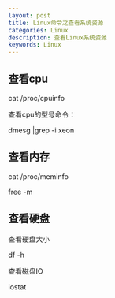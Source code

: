 ```yaml
---
layout: post
title: Linux命令之查看系统资源
categories: Linux
description: 查看Linux系统资源
keywords: Linux
---
```


## 查看cpu

cat /proc/cpuinfo

查看cpu的型号命令：

dmesg |grep -i xeon



## 查看内存

cat /proc/meminfo 

free -m



## 查看硬盘

查看硬盘大小

df -h

查看磁盘IO

iostat